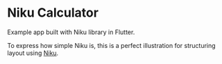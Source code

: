 # Niku Calculator
Example app built with Niku library in Flutter.

To express how simple Niku is, this is a perfect illustration for structuring layout using [Niku](https://github.com/saltyAom/niku).
